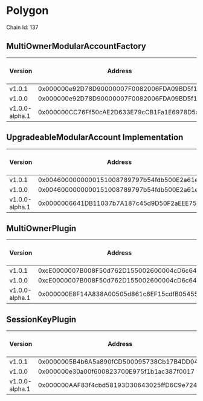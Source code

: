 # Polygon
Chain Id: 137

## MultiOwnerModularAccountFactory

| Version | Address | Explorer Link | Salt | Deploy Script Run |
| --------------- | ------------------------------------------ | -------------------------------------------------------------------------------------- | -------------------------------------------------------------------- | ----------------------------------------------------------- |
| v1.0.1          | 0x000000e92D78D90000007F0082006FDA09BD5f11 | [explorer](https://polygonscan.com/address/0x000000e92D78D90000007F0082006FDA09BD5f11) | `0x5db157a188f31855e74efff3`                                         | [run](../../broadcast/Deploy.s.sol/137/run-1707339917.json) |
| v1.0.0          | 0x000000e92D78D90000007F0082006FDA09BD5f11 | [explorer](https://polygonscan.com/address/0x000000e92D78D90000007F0082006FDA09BD5f11) | `0x5db157a188f31855e74efff3`                                         | [run](../../broadcast/Deploy.s.sol/137/run-1707339917.json) |
| v1.0.0-alpha.1  | 0x000000CC76Ff50cAE2D633E79cCB1Fa1E6978D5a | [explorer](https://polygonscan.com/address/0x000000CC76Ff50cAE2D633E79cCB1Fa1E6978D5a) | `0x4e59b44847b379578588920ca78fbf26c0b4956cf030bee888e68000006b232d` | [run](../../broadcast/Deploy.s.sol/137/run-1706829813.json) |

## UpgradeableModularAccount Implementation

| Version | Address | Explorer Link | Salt | Deploy Script Run |
| --------------- | ------------------------------------------ | -------------------------------------------------------------------------------------- | -------------------------------------------------------------------- | ----------------------------------------------------------- |
| v1.0.1          | 0x0046000000000151008789797b54fdb500E2a61e | [explorer](https://polygonscan.com/address/0x0046000000000151008789797b54fdb500E2a61e) | `0x3249843e32cfdd3724630092`                                         | [run](../../broadcast/Deploy.s.sol/137/run-1707339917.json) |
| v1.0.0          | 0x0046000000000151008789797b54fdb500E2a61e | [explorer](https://polygonscan.com/address/0x0046000000000151008789797b54fdb500E2a61e) | `0x3249843e32cfdd3724630092`                                         | [run](../../broadcast/Deploy.s.sol/137/run-1707339917.json) |
| v1.0.0-alpha.1  | 0x0000006641DB11037b7A187c45d9D50F2aEEE750 | [explorer](https://polygonscan.com/address/0x0000006641DB11037b7A187c45d9D50F2aEEE750) | `0x4e59b44847b379578588920ca78fbf26c0b4956c94215d344a5800000025f1da` | [run](../../broadcast/Deploy.s.sol/137/run-1706829813.json) |

## MultiOwnerPlugin

| Version | Address | Explorer Link | Salt | Deploy Script Run |
| --------------- | ------------------------------------------ | -------------------------------------------------------------------------------------- | -------------------------------------------------------------------- | ----------------------------------------------------------- |
| v1.0.1          | 0xcE0000007B008F50d762D155002600004cD6c647 | [explorer](https://polygonscan.com/address/0xcE0000007B008F50d762D155002600004cD6c647) | `0x9292f6fd68967e13eda2502d`                                         | [run](../../broadcast/Deploy.s.sol/137/run-1707339917.json) |
| v1.0.0          | 0xcE0000007B008F50d762D155002600004cD6c647 | [explorer](https://polygonscan.com/address/0xcE0000007B008F50d762D155002600004cD6c647) | `0x9292f6fd68967e13eda2502d`                                         | [run](../../broadcast/Deploy.s.sol/137/run-1707339917.json) |
| v1.0.0-alpha.1  | 0x000000E8F14A838A00505d861c6EF15cdfB05455 | [explorer](https://polygonscan.com/address/0x000000E8F14A838A00505d861c6EF15cdfB05455) | `0x4e59b44847b379578588920ca78fbf26c0b4956caf82b75fdc696800005a6250` | [run](../../broadcast/Deploy.s.sol/137/run-1706829813.json) |

## SessionKeyPlugin

| Version | Address | Explorer Link | Salt | Deploy Script Run |
| --------------- | ------------------------------------------ | -------------------------------------------------------------------------------------- | -------------------------------------------------------------------- | ----------------------------------------------------------- |
| v1.0.1  | 0x0000005B4b6A5a890fCD500095738Cb17B4DD042 | [explorer](https://polygonscan.com/address/0x0000005B4b6A5a890fCD500095738Cb17B4DD042) | `0x4e59b44847b379578588920ca78fbf26c0b4956c018f3281ad658000004223aa` | [run](../../broadcast/Deploy.s.sol/137/run-1707861507.json) |
| v1.0.0          | 0x000000e30a00f600823700E975f1b1ac387f0017 | [explorer](https://polygonscan.com/address/0x000000e30a00f600823700E975f1b1ac387f0017) | `0x27f40fd3b6cb45339dbcecac`                                         | [run](../../broadcast/Deploy.s.sol/137/run-1707339917.json) |
| v1.0.0-alpha.1  | 0x000000AAF83f4cbd58193D30643025ffD6C9e724 | [explorer](https://polygonscan.com/address/0x000000AAF83f4cbd58193D30643025ffD6C9e724) | `0x4e59b44847b379578588920ca78fbf26c0b4956cf3b65a380cd6110000b01942` | [run](../../broadcast/Deploy.s.sol/137/run-1706829813.json) |
